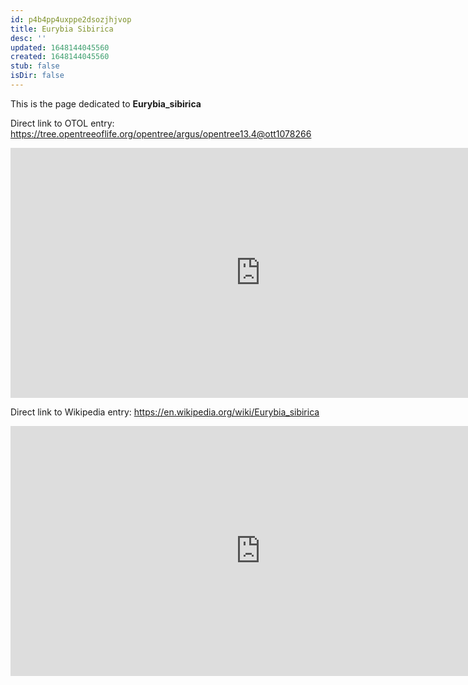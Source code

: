 ```yaml
---
id: p4b4pp4uxppe2dsozjhjvop
title: Eurybia Sibirica
desc: ''
updated: 1648144045560
created: 1648144045560
stub: false
isDir: false
---
```

This is the page dedicated to **Eurybia_sibirica**


Direct link to OTOL entry: https://tree.opentreeoflife.org/opentree/argus/opentree13.4@ott1078266



<html>
    <body>
    <iframe src="https://tree.opentreeoflife.org/opentree/argus/opentree13.4@ott1078266"
    width="800" height="400" frameborder="0" allowfullscreen> </iframe>
    </body>
</html>
    


Direct link to Wikipedia entry: https://en.wikipedia.org/wiki/Eurybia_sibirica



<html>
    <body>
    <iframe src="https://en.wikipedia.org/wiki/Eurybia_sibirica"
    width="800" height="400" frameborder="0" allowfullscreen> </iframe>
    </body>
</html>
    

